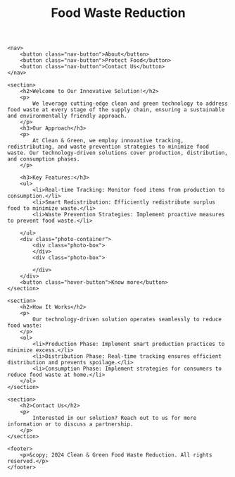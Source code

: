 <!DOCTYPE html>
<html lang="en">
<head>
    <meta charset="UTF-8">
    <meta name="viewport" content="width=device-width, initial-scale=1.0">
    <title>Clean & Green Food Waste Reduction</title>
    
</head>
<body>
    <header>
        <h1>Food Waste Reduction</h1>
    </header>

    <nav>
        <button class="nav-button">About</button>
        <button class="nav-button">Protect Food</button>
        <button class="nav-button">Contact Us</button>
    </nav>

    <section>
        <h2>Welcome to Our Innovative Solution!</h2>
        <p>
            We leverage cutting-edge clean and green technology to address food waste at every stage of the supply chain, ensuring a sustainable and environmentally friendly approach.
        </p>
        <h3>Our Approach</h3>
        <p>
            At Clean & Green, we employ innovative tracking, redistributing, and waste prevention strategies to minimize food waste. Our technology-driven solutions cover production, distribution, and consumption phases.
        </p>

        <h3>Key Features:</h3>
        <ul>
            <li>Real-time Tracking: Monitor food items from production to consumption.</li>
            <li>Smart Redistribution: Efficiently redistribute surplus food to minimize waste.</li>
            <li>Waste Prevention Strategies: Implement proactive measures to prevent food waste.</li>

        </ul>
        <div class="photo-container">
            <div class="photo-box">
            </div>
            <div class="photo-box">

            </div>
        </div>
        <button class="hover-button">Know more</button>
    </section>

    <section>
        <h2>How It Works</h2>
        <p>
            Our technology-driven solution operates seamlessly to reduce food waste:
        </p>
        <ol>
            <li>Production Phase: Implement smart production practices to minimize excess.</li>
            <li>Distribution Phase: Real-time tracking ensures efficient distribution and prevents spoilage.</li>
            <li>Consumption Phase: Implement strategies for consumers to reduce food waste at home.</li>
        </ol>
    </section>

    <section>
        <h2>Contact Us</h2>
        <p>
            Interested in our solution? Reach out to us for more information or to discuss a partnership.
        </p>
    </section>

    <footer>
        <p>&copy; 2024 Clean & Green Food Waste Reduction. All rights reserved.</p>
    </footer>
</body>
</html>
